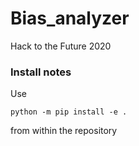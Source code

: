 # Bias_analyzer
Hack to the Future 2020

### Install notes

Use 
```
python -m pip install -e .
```
from within the repository